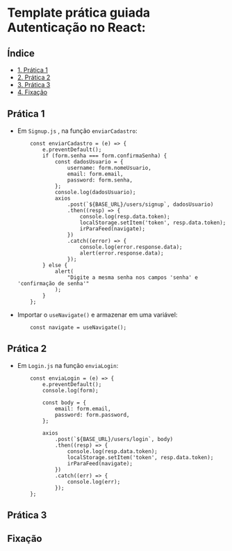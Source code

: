 # Template prática guiada Autenticação no React:

## Índice

-   [1. Prática 1](#prática-1)
-   [2. Prática 2](#prática-2)
-   [3. Prática 3](#prática-3)
-   [4. Fixação](#fixação)

## Prática 1

-   Em `Signup.js` , na função `enviarCadastro`:

    ```
        const enviarCadastro = (e) => {
            e.preventDefault();
            if (form.senha === form.confirmaSenha) {
                const dadosUsuario = {
                    username: form.nomeUsuario,
                    email: form.email,
                    password: form.senha,
                };
                console.log(dadosUsuario);
                axios
                    .post(`${BASE_URL}/users/signup`, dadosUsuario)
                    .then((resp) => {
                        console.log(resp.data.token);
                        localStorage.setItem('token', resp.data.token);
                        irParaFeed(navigate);
                    })
                    .catch((error) => {
                        console.log(error.response.data);
                        alert(error.response.data);
                    });
            } else {
                alert(
                    "Digite a mesma senha nos campos 'senha' e 'confirmação de senha'"
                );
            }
        };
    ```

-   Importar o `useNavigate()` e armazenar em uma variável:

    ```
        const navigate = useNavigate();
    ```

## Prática 2

-   Em `Login.js` na função `enviaLogin`:

    ```
        const enviaLogin = (e) => {
            e.preventDefault();
            console.log(form);

            const body = {
                email: form.email,
                password: form.password,
            };

            axios
                .post(`${BASE_URL}/users/login`, body)
                .then((resp) => {
                    console.log(resp.data.token);
                    localStorage.setItem('token', resp.data.token);
                    irParaFeed(navigate);
                })
                .catch((err) => {
                    console.log(err);
                });
        };
    ```

## Prática 3

## Fixação
